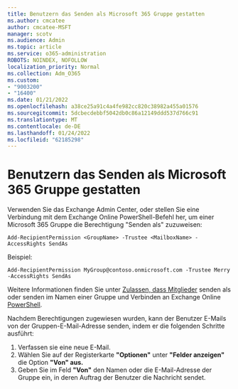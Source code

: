 ```yaml
---
title: Benutzern das Senden als Microsoft 365 Gruppe gestatten
ms.author: cmcatee
author: cmcatee-MSFT
manager: scotv
ms.audience: Admin
ms.topic: article
ms.service: o365-administration
ROBOTS: NOINDEX, NOFOLLOW
localization_priority: Normal
ms.collection: Adm_O365
ms.custom:
- "9003200"
- "16400"
ms.date: 01/21/2022
ms.openlocfilehash: a38ce25a91c4a4fe982cc820c38982a455a01576
ms.sourcegitcommit: 5dcbecdebbf5042db0c86a12149ddd537d766c91
ms.translationtype: MT
ms.contentlocale: de-DE
ms.lasthandoff: 01/24/2022
ms.locfileid: "62185298"
---
```

# <a name="allow-users-to-send-as-a-microsoft-365-group"></a>Benutzern das Senden als Microsoft 365 Gruppe gestatten

Verwenden Sie das Exchange Admin Center, oder stellen Sie eine Verbindung mit dem Exchange Online PowerShell-Befehl her, um einer Microsoft 365 Gruppe die Berechtigung "Senden als" zuzuweisen:

`Add-RecipientPermission <GroupName> -Trustee <MailboxName> -AccessRights SendAs`

Beispiel:

`Add-RecipientPermission MyGroup@contoso.onmicrosoft.com -Trustee Merry -AccessRights SendAs`

Weitere Informationen finden Sie unter [Zulassen, dass Mitglieder](https://docs.microsoft.com/microsoft-365/admin/create-groups/allow-members-to-send-as-or-send-on-behalf-of-group) senden als oder senden im Namen einer Gruppe und Verbinden an Exchange Online [PowerShell](https://docs.microsoft.com/powershell/exchange/connect-to-exchange-online-powershell?view=exchange-ps&preserve-view=true).

Nachdem Berechtigungen zugewiesen wurden, kann der Benutzer E-Mails von der Gruppen-E-Mail-Adresse senden, indem er die folgenden Schritte ausführt:

1. Verfassen sie eine neue E-Mail.
2. Wählen Sie auf der Registerkarte **"Optionen"** unter **"Felder anzeigen"** die Option **"Von" aus.**
3. Geben Sie im Feld **"Von"** den Namen oder die E-Mail-Adresse der Gruppe ein, in deren Auftrag der Benutzer die Nachricht sendet.
